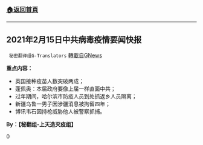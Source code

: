 ###  [:house:返回首頁](https://github.com/ourhimalayas/txt)
---

## 2021年2月15日中共病毒疫情要闻快报
` 秘密翻译组G-Translators` [轉載自GNews](https://gnews.org/zh-hans/909238/)

**重点内容：**

- 英国接种疫苗人数突破两成；
- 蓬佩奥：本届政府要像上届一样直面中共；
- 过年期间，哈尔滨市防疫人员到处抓返乡人员隔离；
- 新疆乌鲁一男子因涉疆消息被拘留四年；
- 博讯韦石因持枪威胁他人被警察抓捕。




**By：【秘翻组-上天造灭疫组】**

0
